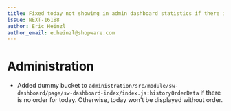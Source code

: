 ```yaml
---
title: Fixed today not showing in admin dashboard statistics if there is no order yet
issue: NEXT-16188
author: Eric Heinzl
author_email: e.heinzl@shopware.com 
---
```

# Administration
* Added dummy bucket to `administration/src/module/sw-dashboard/page/sw-dashboard-index/index.js:historyOrderData` if there is no order for today. Otherwise, today won't be displayed without order.

